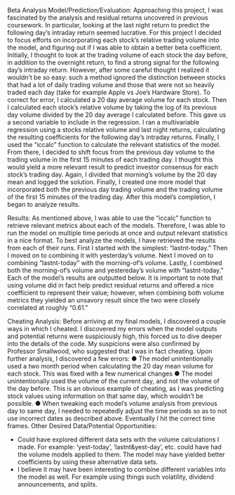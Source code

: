 Beta Analysis
Model/Prediction/Evaluation:
Approaching this project, I was fascinated by the analysis and residual returns uncovered in previous coursework. In particular, looking at the last night return to predict the following day’s intraday return seemed lucrative. For this project I decided to focus efforts on incorporating each stock’s relative trading volume into the model, and figuring out if I was able to obtain a better beta coefficient.
Initially, I thought to look at the trading volume of each stock the day before, in addition to the overnight return, to find a strong signal for the following day’s intraday return. However, after some careful thought I realized it wouldn’t be so easy: such a method ignored the distinction between stocks that had a lot of daily trading volume and those that were not so heavily traded each day (take for example Apple vs Joe’s Hardware Store). To correct for error, I calculated a 20 day average volume for each stock. Then I calculated each stock’s relative volume by taking the log of its previous day volume divided by the 20 day average I calculated before. This gave us a second variable to include in the regression. I ran a multivariable regression using a stocks relative volume and last night returns, calculating the resulting coefficients for the following day’s intraday returns. Finally, I used the “iccalc” function to calculate the relevant statistics of the model. 
From there, I decided to shift focus from the previous day volume to the trading volume in the first 15 minutes of each trading day. I thought this would yield a more relevant result to predict investor consensus for each stock’s trading day. Again, I divided that morning’s volume by the 20 day mean and logged the solution. Finally, I created one more model that incorporated both the previous day trading volume and the trading volume of the first 15 minutes of the trading day. After this model’s completion, I began to analyze results. 

Results:
	As mentioned above, I was able to use the “iccalc” function to retrieve relevant metrics about each of the models. Therefore, I was able to run the model on multiple time periods at once and output relevant statistics in a nice format. 
	To best analyze the models, I have retrieved the results from each of their runs. First I started with the simplest: “lastnt-today.” Then I moved on to combining it with yesterday’s volume. Next I moved on to combining “lastnt-today” with the morning-of’s volume. Lastly, I combined both the morning-of’s volume and yestereday’s volume with “lastnt-today.” Each of the model’s results are outputted below. It is important to note that using volume did in fact help predict residual returns and offered a nice coefficient to represent their value; however, when combining both volume metrics they yielded an unsavory result since the two were closely correlated at roughly “0.61.” 
  
 
 


Cheating Analysis:
Before arriving at my final models, I discovered a couple ways in which I cheated. I discovered my errors when the model outputs and potential returns were suspiciously high, this forced us to dive deeper into the details of the code. My suspicions were also confirmed by Professor Smallwood, who suggested that I was in fact cheating.
Upon further analysis, I discovered a few errors: 
●	The model unintentionally used a two month period when calculating the 20 day mean volume for each stock. This was fixed with a few numerical changes
●	The model unintentionally used the volume of the current day, and not the volume of the day before. This is an obvious example of cheating, as I was predicting stock values using information on that same day, which wouldn’t be possible. 
●	When tweaking each model’s volume analysis from previous day to same day, I needed to repeatedly adjust the time periods so as to not use incorrect dates as described above. Eventually I hit the correct time frames. 
Other Desired Data/Potential Opportunities:
-	Could have explored different data sets with the volume calculations I made. For example: ‘yest-today’, ‘lastnt&yest-day’, etc. could have had the volume models applied to them. The model may have yielded better coefficients by using these alternative data sets. 
-	I believe it may have been interesting to combine different variables into the model as well. For example using things such volatility, dividend announcements, and splits.


